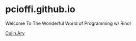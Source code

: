# pcioffi.github.io
Welcome To The Wonderful World of Programming w/ Rino!

[Culin.Ary](https://pcioffi.github.io/culinary-showcase)

